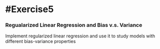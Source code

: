 #Exercise5
===============

### Regualarized Linear Regression and Bias v.s. Variance
Implement regularized linear regression and use it to study models with different bias-variance properties

